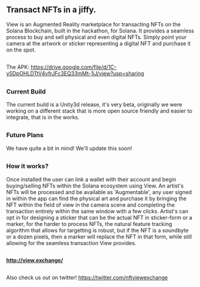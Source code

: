 ## Transact NFTs in a jiffy.

View is an Augmented Reality marketplace for transacting NFTs on the Solana Blockchain, built in the hackathon, for Solana. It provides a seamless process to buy and sell physical and even digital NFTs. Simply point your camera at the artwork or sticker representing a digital NFT and purchase it on the spot.

##

The APK: https://drive.google.com/file/d/1C-y5DpOHLDTtV4vfrJFc3EQ33mMt-1iJ/view?usp=sharing
##

### Current Build

The current build is a Unity3d release, it's very beta, originally we were working on a different stack that is more open source friendly and easier to integrate, that is in the works.
##

### Future Plans

We have quite a bit in mind! We'll update this soon!
##

### How it works? 

Once installed the user can link a wallet with their account and begin buying/selling NFTs within the Solana ecosystem using View. An artist's NFTs will be processed and be available as 'Augmentable', any user signed in within the app can find the physical art and purchase it by bringing the NFT within the field of view in the camera scene and completing the transaction entirely within the same window with a few clicks. Artist's can opt in for designing a sticker that can be the actual NFT in sticker-form or a marker, for the harder to process NFTs, the natural feature tracking algorithm that allows for targetting is robust, but if the NFT is a soundbyte or a dozen pixels, then a marker will replace the NFT in that form, while still allowing for the seamless transaction View provides. 

##

#### http://view.exchange/

##

Also check us out on twitter!
https://twitter.com/nftviewexchange
